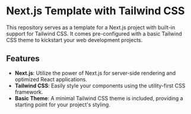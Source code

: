 # Next.js Template with Tailwind CSS

This repository serves as a template for a Next.js project with built-in support for Tailwind CSS. It comes pre-configured with a basic Tailwind CSS theme to kickstart your web development projects.

## Features

- **Next.js**: Utilize the power of Next.js for server-side rendering and optimized React applications.
- **Tailwind CSS**: Easily style your components using the utility-first CSS framework.
- **Basic Theme**: A minimal Tailwind CSS theme is included, providing a starting point for your project's styling.
